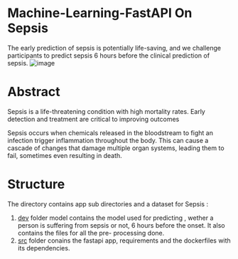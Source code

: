 # Machine-Learning-FastAPI On Sepsis 

The early prediction of sepsis is potentially life-saving, and we challenge participants to predict sepsis 6 hours before the clinical prediction of sepsis.
![image](https://github.com/kwasiasomani/Machine-Learning-FastAPI/assets/119458164/759c16c6-3e29-466b-9ce1-4ca96594d713)

# Abstract
Sepsis is a life-threatening condition with high mortality rates. Early detection and treatment are critical to improving outcomes

Sepsis occurs when chemicals released in the bloodstream to fight an infection trigger inflammation throughout the body. This can cause a cascade of changes that damage multiple organ systems, leading them to fail, sometimes even resulting in death.

# Structure
The directory contains app sub directories and a dataset for Sepsis :

1. [dev](https://github.com/kwasiasomani/Machine-Learning-FastAPI/tree/main/dev) folder model contains the model used for predicting , wether a person is suffering from sepsis or not, 6 hours before the onset. It also contains the files for all the pre- processing done. 
2. [src]() folder conains the fastapi app, requirements and the dockerfiles with its dependencies.






